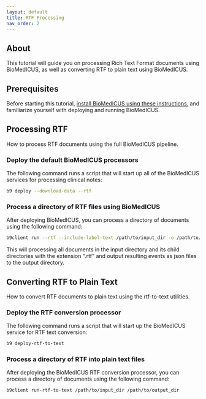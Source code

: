 ```yaml
---
layout: default
title: RTF Processing
nav_order: 2
---
```

## About

This tutorial will guide you on processing Rich Text Format documents using BioMedICUS, as well as converting RTF to plain text using BioMedICUS.

## Prerequisites

Before starting this tutorial, [install BioMedICUS using these instructions.](installation) and familiarize yourself with deploying and running BioMedICUS.

## Processing RTF

How to process RTF documents using the full BioMedICUS pipeline.

### Deploy the default BioMedICUS processors

The following command runs a script that will start up all of the BioMedICUS services for processing clinical notes:

```bash
b9 deploy --download-data --rtf
```

### Process a directory of RTF files using BioMedICUS

After deploying BioMedICUS, you can process a directory of documents using the following command:

```bash
b9client run --rtf --include-label-text /path/to/input_dir -o /path/to/output_dir
```

This will processing all documents in the input directory and its child directories with the extension ".rtf" and output resulting events as json files to the output directory.

## Converting RTF to Plain Text

How to convert RTF documents to plain text using the rtf-to-text utilities.

### Deploy the RTF conversion processor

The following command runs a script that will start up the BioMedICUS service for RTF text conversion:

```bash
b9 deploy-rtf-to-text
```

### Process a directory of RTF into plain text files

After deploying the BioMedICUS RTF conversion processor, you can process a directory of documents using the following command:

```bash
b9client run-rtf-to-text /path/to/input_dir /path/to/output_dir
```

